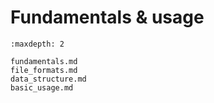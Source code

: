 # Fundamentals & usage

```{toctree}
:maxdepth: 2

fundamentals.md
file_formats.md
data_structure.md
basic_usage.md
```
